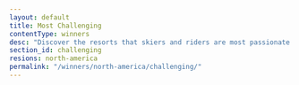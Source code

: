 ```yaml
---
layout: default
title: Most Challenging
contentType: winners
desc: "Discover the resorts that skiers and riders are most passionate about in North America."
section_id: challenging
resions: north-america
permalink: "/winners/north-america/challenging/"
---
```

